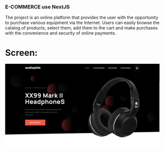 ### E-COMMERCE use NextJS

The project is an online platform that provides the user with the opportunity to purchase various equipment via the Internet. Users can easily browse the catalog of products, select them, add them to the cart and make purchases with the convenience and security of online payments.

# Screen:
![alt text](assets/img.png) 
